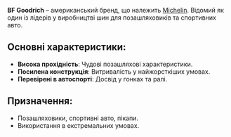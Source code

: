 **BF Goodrich** – американський бренд, що належить [Michelin](/brands/michelin). Відомий як один із лідерів у виробництві шин для позашляховиків та спортивних авто.

## Основні характеристики:

- **Висока прохідність**: Чудові позашляхові характеристики.
- **Посилена конструкція**: Витривалість у найжорсткіших умовах.
- **Перевірені в автоспорті**: Досвід у гонках та ралі.

## Призначення:

- Позашляховики, спортивні авто, пікапи.
- Використання в екстремальних умовах.
